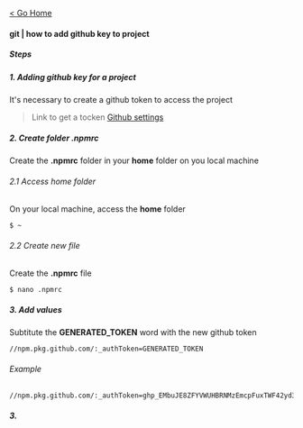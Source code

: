 [< Go Home](../README.md)

#### git | how to add github key to project

##### Steps

##### 1. Adding github key for a project
It's necessary to create a github token to access the project

> Link to get a tocken [Github settings](https://github.com/settings/tokens)

##### 2. Create folder .npmrc
Create the **.npmrc** folder in your **home** folder on you local machine

###### 2.1 Access home folder
On your local machine, access the **home** folder
```
$ ~
```

###### 2.2 Create new file
Create the **.npmrc** file
```
$ nano .npmrc
```

##### 3. Add values
Subtitute the **GENERATED_TOKEN** word with the new github token
```
//npm.pkg.github.com/:_authToken=GENERATED_TOKEN
```
###### Example
```
//npm.pkg.github.com/:_authToken=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
```


##### 3.